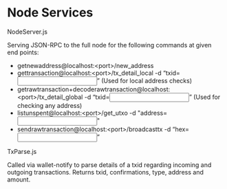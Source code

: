 # Node Services


NodeServer.js

Serving JSON-RPC to the full node for the following commands at given end points:

- getnewaddress@localhost:\<port\>/new_address
- gettransaction@localhost:\<port\>/tx_detail_local -d “txid=<input>” (Used for local address checks)
- getrawtransaction+decoderawtransaction@localhost:\<port\>/tx_detail_global -d “txid=<input>” (Used for checking any address)
- listunspent@localhost:\<port\>/get_utxo -d "address=<input>"
- sendrawtransaction@localhost:\<port\>/broadcasttx -d “hex=<input>”
  
TxParse.js

Called via wallet-notify to parse details of a txid regarding incoming and outgoing transactions.
Returns txid, confirmations, type, address and amount.
